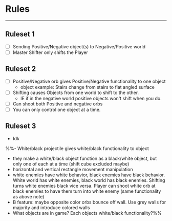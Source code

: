 # Rules
---

## Ruleset 1
- [ ] Sending Positive/Negative object(s) to Negative/Positive world
- [ ] Master Shifter only shifts the Player

## Ruleset 2
- [ ] Positive/Negative orb gives Positive/Negative functionality to one object
	- object example: Stairs change from stairs to flat angled surface
- [ ] Shifting causes Objects from one world to shift to the other. 
	- IE if in the negative world positive objects won't shift when you do.
- [ ] Can shoot both Positive and negative orbs
- [ ] You can only control one object at a time. 

## Ruleset 3
- Idk

%%- White/black projectile gives white/black functionality to object 
- they make a white/black object function as a black/white object, but only one of each at a time (shift cube excluded maybe) 
- horizontal and vertical rectangle movement manipulation 
- white enemies have white behavior, black enemies have black behavior. White world has white enemies, black world has black enemies. Shifting turns white enemies black vice versa. Player can shoot white orb at black enemies to have them turn into white enemy (same functionality as above note) 
- B feature: maybe opposite color orbs bounce off wall. Use grey walls for majority and introduce colored walls 
- What objects are in game? Each objects white/black functionality?%%